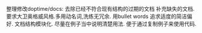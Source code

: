 整理修改doptime/docs:
去除已经不符合现有结构的过期的文档
补充缺失的文档.
要求大卫奥格威风格.多用动名词,洗练无冗余. 用bullet words 追求适度的简洁偏好.
文档结构模块化.
尽量在例子当中说明清楚用法. 
便于通过复制例子来使用代码.